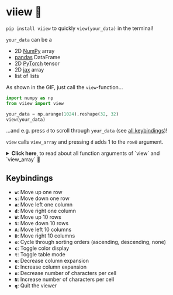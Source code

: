 # viiew 🧐
`pip install viiew` to quickly `view(your_data)` in the terminal!

`your_data` can be a

- 2D [NumPy](https://github.com/numpy/numpy) array
- [pandas](https://github.com/pandas-dev/pandas) DataFrame
- 2D [PyTorch](https://github.com/pytorch/pytorch) tensor
- 2D [jax](https://github.com/jax-ml/jax) array
- list of lists

As shown in the GIF, just call the `view`-function...
```python
import numpy as np
from viiew import view

your_data = np.arange(1024).reshape(32, 32)
view(your_data)
```
...and e.g. press `d` to scroll through `your_data` (see [all keybindings](https://github.com/codingfisch/viiew?tab=readme-ov-file#keybindings))!

`view` calls `view_array` and pressing `d` adds 1 to the `row0` argument.

<details>
  <summary><b>Click here</b>, to read about all function arguments of `view` and `view_array` 📑</summary>

`view` and `view_array` take the arguments
- `data`: The data object to view (e.g., numpy array, pandas DataFrame, etc.)  
- `row0`: Starting row index (default: 0)  
- `col0`: Starting column index (default: 0)  
- `nrows`: Number of rows to display (default: 50)  
- `ncols`: Number of columns to display (default: 10)  
- `cidx`: Current column index for sorting (default: None)  
- `order`: Sorting order (0: none, 1: ascending, -1: descending) (default: 0)  
- `color`: Whether to use color coding for values (default: True)  
- `is_table`: Whether to treat the data as a table (auto-detected for pandas DataFrames) (default: None)  
- `expand`: Expansion level for columns (default: 0)  
- `nchars`: Number of characters per cell (default: 7)  
- `end`: String to append after each cell (default: ' ')  
</details>

## Keybindings
- **`w`**: Move up one row  
- **`s`**: Move down one row  
- **`a`**: Move left one column  
- **`d`**: Move right one column  
- **`W`**: Move up 10 rows  
- **`S`**: Move down 10 rows  
- **`A`**: Move left 10 columns  
- **`D`**: Move right 10 columns  
- **`o`**: Cycle through sorting orders (ascending, descending, none)  
- **`c`**: Toggle color display  
- **`t`**: Toggle table mode  
- **`e`**: Decrease column expansion  
- **`E`**: Increase column expansion
- **`n`**: Decrease number of characters per cell  
- **`N`**: Increase number of characters per cell
- **`q`**: Quit the viewer
